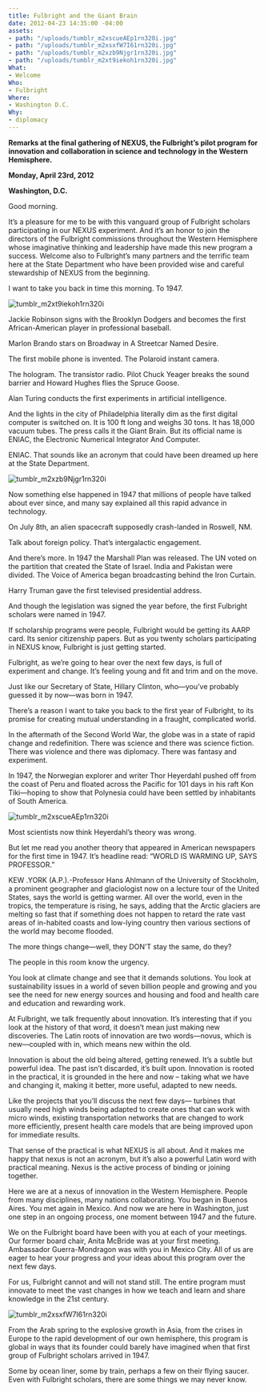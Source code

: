 ```yaml
---
title: Fulbright and the Giant Brain
date: 2012-04-23 14:35:00 -04:00
assets:
- path: "/uploads/tumblr_m2xscueAEp1rn320i.jpg"
- path: "/uploads/tumblr_m2xsxfW7I61rn320i.jpg"
- path: "/uploads/tumblr_m2xzb9Njgr1rn320i.jpg"
- path: "/uploads/tumblr_m2xt9iekoh1rn320i.jpg"
What:
- Welcome
Who:
- Fulbright
Where:
- Washington D.C.
Why:
- diplomacy
---
```


**Remarks at the final gathering of NEXUS, the Fulbright’s pilot program for innovation and collaboration in science and technology in the Western Hemisphere.**

**Monday, April 23rd, 2012**

**Washington, D.C.**

Good morning. 

It’s a pleasure for me to be with this vanguard group of Fulbright scholars participating in our NEXUS experiment.  And it’s an honor to join the directors of the Fulbright commissions throughout the Western Hemisphere whose imaginative thinking and leadership have made this new program a success.  Welcome also to Fulbright’s many partners and the terrific team here at the State Department who have been provided wise and careful stewardship of NEXUS from the beginning.

I want to take you back in time this morning.  To 1947.   

![tumblr_m2xt9iekoh1rn320i](/uploads/tumblr_m2xt9iekoh1rn320i.jpg) 

Jackie Robinson signs with the Brooklyn Dodgers and becomes the first African-American player in professional baseball. 

Marlon Brando stars on Broadway in A Streetcar Named Desire.

The first mobile phone is invented.  The Polaroid instant camera.

The hologram. The transistor radio. Pilot Chuck Yeager breaks the sound barrier and Howard Hughes flies the Spruce Goose.

Alan Turing conducts the first experiments in artificial intelligence.

And the lights in the city of Philadelphia literally dim as the first digital computer is switched on.  It is 100 ft long and weighs 30 tons.  It has 18,000 vacuum tubes.  The press calls it the Giant Brain.  But its official name is ENIAC, the Electronic Numerical Integrator And Computer.

ENIAC.  That sounds like an acronym that could have been dreamed up here at the State Department. 

![tumblr_m2xzb9Njgr1rn320i](/uploads/tumblr_m2xzb9Njgr1rn320i.jpg)  

Now something else happened in 1947 that millions of people have  talked about ever since, and many say explained all this rapid advance in technology. 

On July 8th, an alien spacecraft supposedly crash-landed in Roswell, NM.

Talk about foreign policy. That’s intergalactic engagement.   

And there’s more.  In 1947 the Marshall Plan was released.  The UN voted on the partition that created the State of Israel.  India and Pakistan were divided.  The Voice of America began broadcasting behind the Iron Curtain.

Harry Truman gave the first televised presidential address.

And though the legislation was signed the year before, the first Fulbright scholars were named in 1947.

If scholarship programs were people, Fulbright would be getting its AARP card.  Its senior citizenship papers. But as you twenty scholars participating in NEXUS know, Fulbright is just getting started.

Fulbright, as we’re going to hear over the next few days, is full of experiment and change.  It’s feeling young and fit and trim and on the move. 

Just like our Secretary of State, Hillary Clinton, who—you’ve probably guessed it by now—was born in 1947.  

There’s a reason I want to take you back to the first year of Fulbright, to its promise for creating mutual understanding in a fraught, complicated world.  

In the aftermath of the Second World War, the globe was in a state of rapid change and redefinition.  There was science and there was science fiction.  There was violence and there was diplomacy. There was fantasy and experiment.  

In 1947, the Norwegian explorer and writer Thor Heyerdahl pushed off from the coast of Peru and floated across the Pacific for 101 days in his raft Kon Tiki—hoping to show that Polynesia could have been settled by inhabitants of South America. 

![tumblr_m2xscueAEp1rn320i](/uploads/tumblr_m2xscueAEp1rn320i.jpg) 

Most scientists now think Heyerdahl’s theory was wrong.  

But let me read you another theory that appeared in American newspapers for the first time in 1947.  It’s headline read:  “WORLD IS WARMING UP, SAYS PROFESSOR.”

KEW .YORK (A.P.).-Professor Hans Ahlmann of the University of Stockholm, a prominent geographer and glaciologist now on a lecture tour of the United States, says the world is getting warmer. All over the world, even in the tropics, the temperature is rising, he says, adding that the Arctic glaciers are melting so fast that if something does not happen to retard the rate vast areas of in-habited coasts and low-lying country then various sections of the world may become flooded.

The more things change—well, they DON’T stay the same, do they?

The people in this room know the urgency. 

You look at climate change and see that it demands solutions.  You look at sustainability issues in a world of seven billion people and growing and you see the need for new energy sources and housing and food and health care and education and rewarding work.

At Fulbright, we talk frequently about innovation.   It’s interesting that if you look at the history of that word, it doesn’t mean just making new discoveries.  The Latin roots of innovation are two words—novus, which is new—coupled with in, which means new within the old. 

Innovation is about the old being altered, getting renewed.  It’s a subtle but powerful idea.  The past isn’t discarded, it’s built upon.  Innovation is rooted in the practical, it is grounded in the here and now – taking what we have and changing it, making it better, more useful, adapted to new needs. 

Like the projects that you’ll discuss the next few days— turbines that usually need high winds being adapted to create ones that can work with micro winds, existing transportation networks that are changed to work more efficiently, present health care models that are being improved upon for immediate results. 

That sense of the practical is what NEXUS is all about.  And it makes me happy that nexus is not an acronym, but it’s also a powerful Latin word with practical meaning.  Nexus is the active process of binding or joining together.

Here we are at a nexus of innovation in the Western Hemisphere.  People from many disciplines, many nations collaborating.  You began in Buenos Aires.  You met again in Mexico.  And now we are here in Washington, just one step in an ongoing process, one moment between 1947 and the future.

We on the Fulbright board have been with you at each of your meetings.  Our former board chair, Anita McBride was at your first meeting.  Ambassador Guerra-Mondragon was with you in Mexico City.  All of us are eager to hear your progress and your ideas about this program over the next few days. 

For us, Fulbright cannot and will not stand still.  The entire program must innovate to meet the vast changes in how we teach and learn and share knowledge in the 21st century.   

![tumblr_m2xsxfW7I61rn320i](/uploads/tumblr_m2xsxfW7I61rn320i.jpg) 

From the Arab spring to the explosive growth in Asia, from the crises in Europe to the rapid development of our own hemisphere, this program is global in ways that its founder could barely have imagined when that first group of Fulbright scholars arrived in 1947.

Some by ocean liner, some by train, perhaps a few on their flying saucer. Even with Fulbright scholars, there are some things we may never know.
